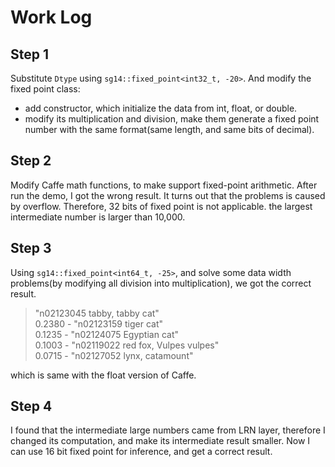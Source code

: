 # Work Log
## Step 1
Substitute `Dtype` using `sg14::fixed_point<int32_t, -20>`. And modify the fixed point class:
  * add constructor, which initialize the data from int, float, or double.
  * modify its multiplication and division, make them generate a fixed point number with the same format(same length, and same bits of decimal).

## Step 2
Modify Caffe math functions, to make support fixed-point arithmetic. After run the demo, I got the wrong result. It turns out that the problems is caused by overflow. Therefore, 32 bits of fixed point is not applicable. the largest intermediate number is larger than 10,000.

## Step 3
Using `sg14::fixed_point<int64_t, -25>`, and solve some data width problems(by modifying all division into multiplication), we got the correct result.
> "n02123045 tabby, tabby cat"   
0.2380 - "n02123159 tiger cat"   
0.1235 - "n02124075 Egyptian cat"   
0.1003 - "n02119022 red fox, Vulpes vulpes"   
0.0715 - "n02127052 lynx, catamount"   

which is same with the float version of Caffe.

## Step 4
I found that the intermediate large numbers came from LRN layer, therefore I changed its computation, and make its intermediate result smaller. Now I can use 16 bit fixed point for inference, and get a correct result.
